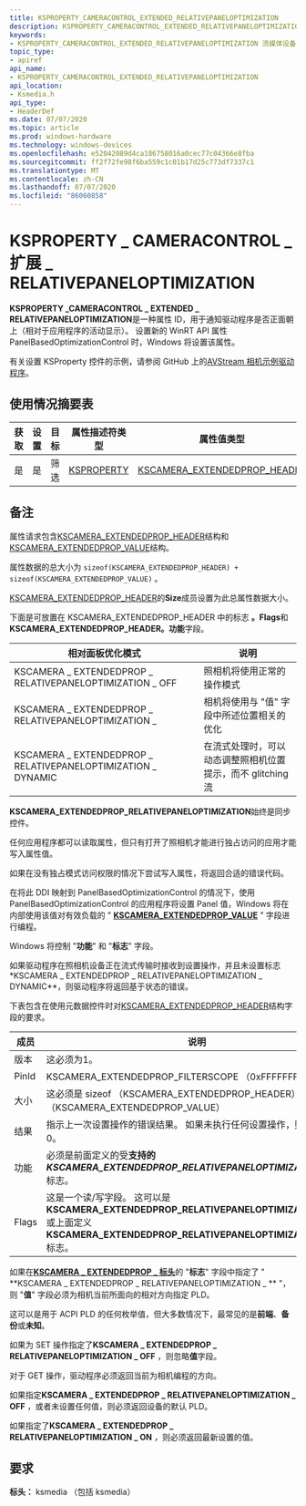 ```yaml
---
title: KSPROPERTY_CAMERACONTROL_EXTENDED_RELATIVEPANELOPTIMIZATION
description: KSPROPERTY_CAMERACONTROL_EXTENDED_RELATIVEPANELOPTIMIZATION 是一种属性 ID，用于通知驱动程序相对于应用程序的活动显示，照相机是否正面朝上。
keywords:
- KSPROPERTY_CAMERACONTROL_EXTENDED_RELATIVEPANELOPTIMIZATION 流媒体设备
topic_type:
- apiref
api_name:
- KSPROPERTY_CAMERACONTROL_EXTENDED_RELATIVEPANELOPTIMIZATION
api_location:
- Ksmedia.h
api_type:
- HeaderDef
ms.date: 07/07/2020
ms.topic: article
ms.prod: windows-hardware
ms.technology: windows-devices
ms.openlocfilehash: e52042089d4ca186758016a0cec77c04366e8fba
ms.sourcegitcommit: ff2f72fe98f6ba559c1c01b17d25c773df7337c1
ms.translationtype: MT
ms.contentlocale: zh-CN
ms.lasthandoff: 07/07/2020
ms.locfileid: "86060858"
---
```

# <a name="ksproperty_cameracontrol_extended_relativepaneloptimization"></a>KSPROPERTY \_ CAMERACONTROL \_ 扩展 \_ RELATIVEPANELOPTIMIZATION

**KSPROPERTY \_CAMERACONTROL \_ EXTENDED \_ RELATIVEPANELOPTIMIZATION**是一种属性 ID，用于通知驱动程序是否正面朝上（相对于应用程序的活动显示）。 设置新的 WinRT API 属性 PanelBasedOptimizationControl 时，Windows 将设置该属性。

有关设置 KSProperty 控件的示例，请参阅 GitHub 上的[AVStream 相机示例驱动程序](https://github.com/microsoft/Windows-driver-samples/tree/master/avstream/avscamera)。

## <a name="usage-summary-table"></a>使用情况摘要表

| 获取 | 设置 | 目标 | 属性描述符类型 | 属性值类型 |
|--|--|--|--|--|
| 是 | 是 | 筛选 | [KSPROPERTY](https://docs.microsoft.com/previous-versions/ff564262(v=vs.85)) | [KSCAMERA_EXTENDEDPROP_HEADER](https://docs.microsoft.com/windows-hardware/drivers/ddi/content/ksmedia/ns-ksmedia-tagkscamera_extendedprop_header) |

## <a name="remarks"></a>备注

属性请求包含[KSCAMERA_EXTENDEDPROP_HEADER](https://docs.microsoft.com/windows-hardware/drivers/ddi/content/ksmedia/ns-ksmedia-tagkscamera_extendedprop_header)结构和[KSCAMERA_EXTENDEDPROP_VALUE](https://docs.microsoft.com/windows-hardware/drivers/ddi/content/ksmedia/ns-ksmedia-tagkscamera_extendedprop_value)结构。

属性数据的总大小为 `sizeof(KSCAMERA_EXTENDEDPROP_HEADER) + sizeof(KSCAMERA_EXTENDEDPROP_VALUE)` 。

[KSCAMERA_EXTENDEDPROP_HEADER](https://docs.microsoft.com/windows-hardware/drivers/ddi/content/ksmedia/ns-ksmedia-tagkscamera_extendedprop_header)的**Size**成员设置为此总属性数据大小。

下面是可放置在 KSCAMERA_EXTENDEDPROP_HEADER 中的标志 **。Flags**和**KSCAMERA_EXTENDEDPROP_HEADER。功能**字段。

| 相对面板优化模式 | 说明 |
|--|--|
| KSCAMERA \_ EXTENDEDPROP \_ RELATIVEPANELOPTIMIZATION \_ OFF | 照相机将使用正常的操作模式 |
| KSCAMERA \_ EXTENDEDPROP \_ RELATIVEPANELOPTIMIZATION \_ | 相机将使用与 "值" 字段中所述位置相关的优化 |
| KSCAMERA \_ EXTENDEDPROP \_ RELATIVEPANELOPTIMIZATION \_ DYNAMIC | 在流式处理时，可以动态调整照相机位置提示，而不 glitching 流 |

**KSCAMERA_EXTENDEDPROP_RELATIVEPANELOPTIMIZATION**始终是同步控件。

任何应用程序都可以读取属性，但只有打开了照相机才能进行独占访问的应用才能写入属性值。

如果在没有独占模式访问权限的情况下尝试写入属性，将返回合适的错误代码。

在将此 DDI 映射到 PanelBasedOptimizationControl 的情况下，使用 PanelBasedOptimizationControl 的应用程序将设置 Panel 值，Windows 将在内部使用该值对有效负载的 " [**KSCAMERA_EXTENDEDPROP_VALUE**](https://docs.microsoft.com/windows-hardware/drivers/ddi/content/ksmedia/ns-ksmedia-tagkscamera_extendedprop_value) " 字段进行编程。

Windows 将控制 "**功能**" 和 "**标志**" 字段。

如果驱动程序在照相机设备正在流式传输时接收到设置操作，并且未设置标志*KSCAMERA \_ EXTENDEDPROP \_ RELATIVEPANELOPTIMIZATION \_ DYNAMIC**，则驱动程序将返回基于状态的错误。

下表包含在使用元数据控件时对[KSCAMERA_EXTENDEDPROP_HEADER](https://docs.microsoft.com/windows-hardware/drivers/ddi/content/ksmedia/ns-ksmedia-tagkscamera_extendedprop_header)结构字段的要求。

| 成员 | 说明 |
|--|--|
| 版本 | 这必须为1。 |
| PinId | KSCAMERA_EXTENDEDPROP_FILTERSCOPE （0xFFFFFFFF） |
| 大小 | 这必须是 sizeof （KSCAMERA_EXTENDEDPROP_HEADER） + sizeof （KSCAMERA_EXTENDEDPROP_VALUE） |
| 结果 | 指示上一次设置操作的错误结果。 如果未执行任何设置操作，则此必须为0。 |
| 功能 | 必须是前面定义的受**支持的** ***KSCAMERA_EXTENDEDPROP_RELATIVEPANELOPTIMIZATION_XXX***标志。 |
| Flags | 这是一个读/写字段。 这可以是**KSCAMERA_EXTENDEDPROP_RELATIVEPANELOPTIMIZATION_ON**或上面定义**KSCAMERA_EXTENDEDPROP_RELATIVEPANELOPTIMIZATION_OFF**标志。 |

如果在[**KSCAMERA \_ EXTENDEDPROP \_ 标头**](https://docs.microsoft.com/windows-hardware/drivers/ddi/content/ksmedia/ns-ksmedia-tagkscamera_extendedprop_header)的 "**标志**" 字段中指定了 " **KSCAMERA \_ EXTENDEDPROP \_ RELATIVEPANELOPTIMIZATION \_ ** "，则 "**值**" 字段必须为相机当前所面向的相对方向指定 PLD。

这可以是用于 ACPI PLD 的任何枚举值，但大多数情况下，最常见的是**前端**、**备份**或**未知**。

如果为 SET 操作指定了**KSCAMERA \_ EXTENDEDPROP \_ RELATIVEPANELOPTIMIZATION \_ OFF** ，则忽略**值**字段。

对于 GET 操作，驱动程序必须返回当前为相机编程的方向。

如果指定**KSCAMERA \_ EXTENDEDPROP \_ RELATIVEPANELOPTIMIZATION \_ OFF** ，或者未设置任何值，则必须返回设备的默认 PLD。

如果指定了**KSCAMERA \_ EXTENDEDPROP \_ RELATIVEPANELOPTIMIZATION \_ ON** ，则必须返回最新设置的值。

## <a name="requirements"></a>要求

**标头：** ksmedia （包括 ksmedia）
